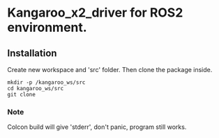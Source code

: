 # Kangaroo_x2_driver for ROS2 environment.

## Installation
Create new workspace and 'src' folder. 
Then clone the package inside.
```
mkdir -p /kangaroo_ws/src
cd kangaroo_ws/src
git clone 
```

### Note
Colcon build will give 'stderr', don't panic, program still works.   
